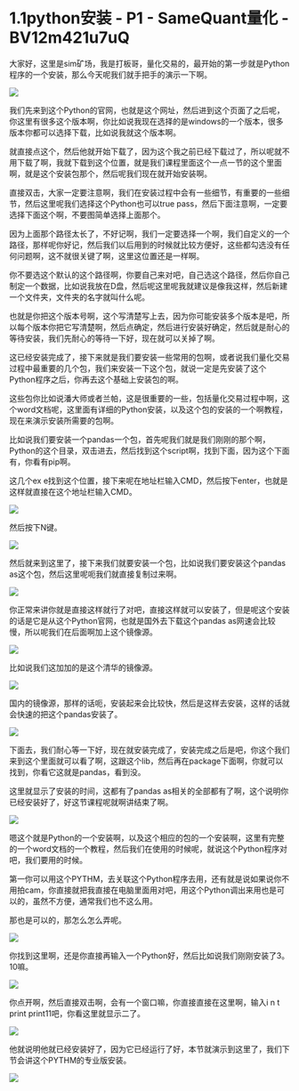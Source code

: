 # 1.1python安装 - P1 - SameQuant量化 - BV12m421u7uQ

大家好，这里是sim矿场，我是打板哥，量化交易的，最开始的第一步就是Python程序的一个安装，那么今天呢我们就手把手的演示一下啊。



![](img/74dd3332f712dfe9f6f85b1c161cee91_1.png)

我们先来到这个Python的官网，也就是这个网址，然后进到这个页面了之后呢，你这里有很多这个版本啊，你比如说我现在选择的是windows的一个版本，很多版本你都可以选择下载，比如说我就这个版本啊。

就直接点这个，然后他就开始下载了，因为这个我之前已经下载过了，所以呢就不用下载了啊，我就下载到这个位置，就是我们课程里面这个一点一节的这个里面啊，就是这个安装包那个，然后呢我们现在就开始安装啊。

直接双击，大家一定要注意啊，我们在安装过程中会有一些细节，有重要的一些细节，然后这里呢我们选择这个Python也可以true pass，然后下面注意啊，一定要选择下面这个啊，不要图简单选择上面那个。

因为上面那个路径太长了，不好记啊，我们一定要选择一个啊，我们自定义的一个路径，那样呢你好记，然后我们以后用到的时候就比较方便好，这些都勾选没有任何问题啊，这不就很关键了啊，这里这位置还是一样啊。

你不要选这个默认的这个路径啊，你要自己来对吧，自己选这个路径，然后你自己制定一个数据，比如说我放在D盘，然后呢这里呢我就建议是像我这样，然后新建一个文件夹，文件夹的名字就叫什么呢。

也就是你把这个版本号啊，这个写清楚写上去，因为你可能安装多个版本是吧，所以每个版本你把它写清楚啊，然后点确定，然后进行安装好确定，然后就是耐心的等待安装，我们先耐心的等待一下好，现在就可以关掉了啊。

这已经安装完成了，接下来就是我们要安装一些常用的包啊，或者说我们量化交易过程中最重要的几个包，我们来安装一下这个包，就说一定是先安装了这个Python程序之后，你再去这个基础上安装包的啊。

这些包你比如说潘大师或者兰帕，这是很重要的一些，包括量化交易过程中啊，这个word文档呢，这里面有详细的Python安装，以及这个包的安装的一个啊教程，现在来演示安装所需要的包啊。

比如说我们要安装一个pandas一个包，首先呢我们就是我们刚刚的那个啊，Python的这个目录，双击进去，然后找到这个script啊，找到下面，因为这个下面有，你看有pip啊。

这几个ex e找到这个位置，接下来呢在地址栏输入CMD，然后按下enter，也就是这样就直接在这个地址栏输入CMD。



![](img/74dd3332f712dfe9f6f85b1c161cee91_3.png)

然后按下N键。

![](img/74dd3332f712dfe9f6f85b1c161cee91_5.png)

然后就来到这里了，接下来我们就要安装一个包，比如说我们要安装这个pandas as这个包，然后这里呢呃我们就直接复制过来啊。



![](img/74dd3332f712dfe9f6f85b1c161cee91_7.png)

你正常来讲你就是直接这样就行了对吧，直接这样就可以安装了，但是呢这个安装的话是它是从这个Python官网，也就是国外去下载这个pandas as网速会比较慢，所以呢我们在后面啊加上这个镜像源。



![](img/74dd3332f712dfe9f6f85b1c161cee91_9.png)

比如说我们这加加的是这个清华的镜像源。

![](img/74dd3332f712dfe9f6f85b1c161cee91_11.png)

国内的镜像源，那样的话呃，安装起来会比较快，然后是这样去安装，这样的话就会快速的把这个pandas安装了。



![](img/74dd3332f712dfe9f6f85b1c161cee91_13.png)

下面去，我们耐心等一下好，现在就安装完成了，安装完成之后是吧，你这个我们来到这个里面就可以看了啊，这跟这个lib，然后再在package下面啊，你就可以找到，你看它这就是pandas，看到没。

这里就显示了安装的时间，这都有了pandas as相关的全部都有了啊，这个说明你已经安装好了，好这节课程呢就啊讲结束了啊。



![](img/74dd3332f712dfe9f6f85b1c161cee91_15.png)

嗯这个就是Python的一个安装啊，以及这个相应的包的一个安装啊，这里有完整的一个word文档的一个教程，然后我们在使用的时候呢，就说这个Python程序对吧，我们要用的时候。

第一你可以用这个PYTHM，去关联这个Python程序去用，还有就是说如果说你不用拍cam，你直接就把我直接在电脑里面用对吧，用这个Python调出来用也是可以的，虽然不方便，通常我们也不这么用。

那也是可以的，那怎么怎么弄呢。

![](img/74dd3332f712dfe9f6f85b1c161cee91_17.png)

你找到这里啊，还是你直接再输入一个Python好，然后比如说我们刚刚安装了3。10嘛。

![](img/74dd3332f712dfe9f6f85b1c161cee91_19.png)

你点开啊，然后直接双击啊，会有一个窗口嘛，你直接直接在这里啊，输入i n t print print11吧，你看这里就显示二了。



![](img/74dd3332f712dfe9f6f85b1c161cee91_21.png)

他就说明他就已经安装好了，因为它已经运行了好，本节就演示到这里了，我们下节会讲这个PYTHM的专业版安装。



![](img/74dd3332f712dfe9f6f85b1c161cee91_23.png)